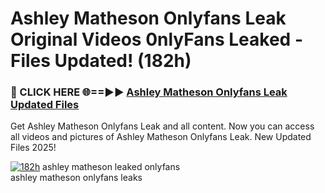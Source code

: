 # Ashley Matheson Onlyfans Leak Original Videos 0nlyFans Leaked - Files Updated! (182h)

<h3>🔴 CLICK HERE 🌐==►► <a href="https://tinyurl.com/2jnfzry5" rel="nofollow">Ashley Matheson Onlyfans Leak Updated Files</a></h3>

Get Ashley Matheson Onlyfans Leak and all content. Now you can access all videos and pictures of Ashley Matheson Onlyfans Leak. New Updated Files 2025!

[![182h](https://i.imgur.com/GyGTBgg.gif)](https://tinyurl.com/2jnfzry5)
ashley matheson leaked onlyfans<br>
ashley matheson onlyfans leaks